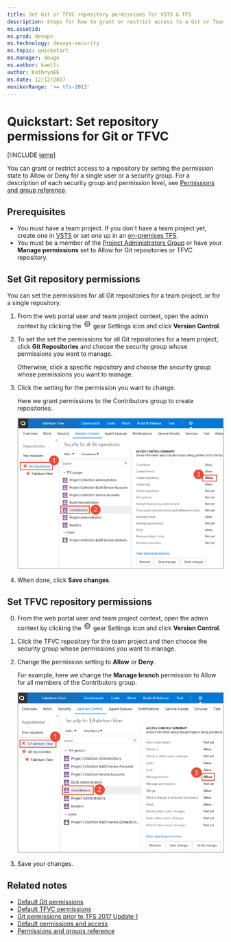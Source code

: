 ```yaml
---
title: Set Git or TFVC repository permissions for VSTS & TFS 
description: Steps for how to grant or restrict access to a Git or Team Foundation Version Control repository feature or function
ms.assetid:  
ms.prod: devops
ms.technology: devops-security
ms.topic: quickstart
ms.manager: douge
ms.author: kaelli
author: KathrynEE
ms.date: 12/12/2017
monikerRange: '>= tfs-2013'
---
```

# Quickstart: Set repository permissions for Git or TFVC

[!INCLUDE [temp](../../_shared/version-vsts-tfs-all-versions.md)]

You can grant or restrict access to a repository by setting the permission state to Allow or Deny for a single user or a security group. For a description of each security group and permission level, see [Permissions and group reference](permissions.md).

## Prerequisites

* You must have a team project. If you don't have a team project yet, create one in [VSTS](../../user-guide/sign-up-invite-teammates.md) or set one up in an [on-premises TFS](../accounts/create-team-project.md).
* You must be a member of the [Project Administrators Group](set-project-collection-level-permissions.md) or have your **Manage permissions** set to Allow for Git repositories or TFVC repository.  

<a id="git-repository">  </a>

## Set Git repository permissions

You can set the permissions for all Git repositories for a team project, or for a single repository. 

1. From the web portal user and team project context, open the admin context by clicking the ![](../../work/_img/icons/gear_icon.png) gear Settings icon and click **Version Control**.

2. To set the set the permissions for all Git repositories for a team project, click **Git Repositories** and choose the security group whose permissions you want to manage. 

	Otherwise, click a specific repository and choose the security group whose permissions you want to manage.   

3. Click the setting for the permission you want to change. 

	Here we grant permissions to the Contributors group to create repositories. 

	<img src="_img/set-repo-git-permissions.png" alt="Security dialog for all GIt repositories, Contributors group" style="border: 1px solid #C3C3C3;" />

4. When done, click **Save changes**. 

<!---
![Permissions page for Git project in admin context](_img/restrict-access-tfs/git-permissions.png) 
--> 
 

 
<a id="tfvc-repository">  </a>

## Set TFVC repository permissions


0. From the web portal user and team project context, open the admin context by clicking the ![](../../work/_img/icons/gear_icon.png) gear Settings icon and click **Version Control**.

1. Click the TFVC repository for the team project and then choose the security group whose permissions you want to manage.   

2. Change the permission setting to **Allow** or **Deny**. 

	For example, here we change the **Manage branch** permission to Allow for all members of the Contributors group. 

	<img src="_img/set-repo-tfvc-permissions.png" alt="Security dialog for the TFVC repository, Contributors group" style="border: 1px solid #C3C3C3;" />

3. Save your changes. 
 
<!---
![Permissions page for TF version control](_img/restrict-access-tfs/readers-permissions.png)  
--> 

## Related notes

- [Default Git permissions](default-git-permissions.md)  
- [Default TFVC permissions](default-tfvc-permissions.md)  
- [Git permissions prior to TFS 2017 Update 1](git-permissions-before-2017.md) 
- [Default permissions and access](permissions-access.md) 
- [Permissions and groups reference](permissions.md)  
